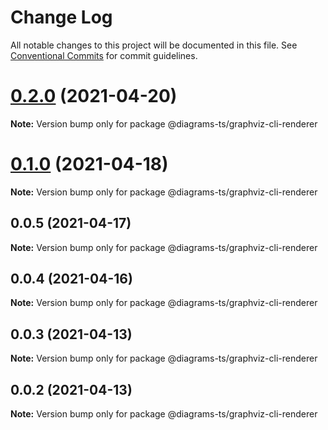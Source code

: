 # Change Log

All notable changes to this project will be documented in this file.
See [Conventional Commits](https://conventionalcommits.org) for commit guidelines.

# [0.2.0](https://github.com/balles/diagrams-ts/compare/v0.1.0...v0.2.0) (2021-04-20)

**Note:** Version bump only for package @diagrams-ts/graphviz-cli-renderer





# [0.1.0](https://github.com/balles/diagrams-ts/compare/v0.0.5...v0.1.0) (2021-04-18)

**Note:** Version bump only for package @diagrams-ts/graphviz-cli-renderer





## 0.0.5 (2021-04-17)

**Note:** Version bump only for package @diagrams-ts/graphviz-cli-renderer





## 0.0.4 (2021-04-16)

**Note:** Version bump only for package @diagrams-ts/graphviz-cli-renderer





## 0.0.3 (2021-04-13)

**Note:** Version bump only for package @diagrams-ts/graphviz-cli-renderer





## 0.0.2 (2021-04-13)

**Note:** Version bump only for package @diagrams-ts/graphviz-cli-renderer
